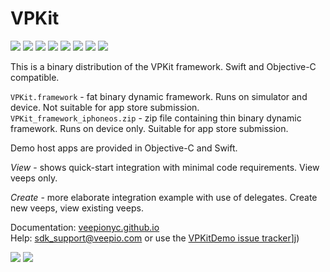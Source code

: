 # VPKit

![](https://img.shields.io/badge/build-passing-green.svg)
![](https://img.shields.io/cocoapods/v/VPKit.svg)
![](https://img.shields.io/cocoapods/at/VPKit.svg)
![](https://img.shields.io/cocoapods/p/VPKit.svg)
![](https://img.shields.io/cocoapods/l/VPKit.svg)
![](https://img.shields.io/badge/obj--c-compatible-green.svg)
![](https://img.shields.io/badge/swift-compatible-green.svg)
![](https://img.shields.io/badge/dependencies-passing-green.svg)

This is a binary distribution of the VPKit framework. Swift and Objective-C compatible.

`VPKit.framework` - fat binary dynamic framework. Runs on simulator and device. Not suitable for app store submission.
`VPKit_framework_iphoneos.zip` - zip file containing thin binary dynamic framework. Runs on device only. Suitable for app store submission.


Demo host apps are provided in Objective-C and Swift. 

_View_ - shows quick-start integration with minimal code requirements. View veeps only.  

_Create_ - more elaborate integration example with use of delegates. Create new veeps, view existing veeps.  



Documentation: [veepionyc.github.io](https://veepionyc.github.io)   
Help: sdk_support@veepio.com or use the [VPKitDemo issue tracker](https://github.com/veepionyc/VPKitDemo/issues)]j)

![](https://veepionyc.github.io/assets/img/consume.jpg)
![](https://veepionyc.github.io/assets/img/create.jpg)

